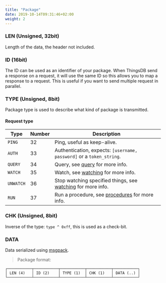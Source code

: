 ```yaml
---
title: "Package"
date: 2019-10-14T09:31:46+02:00
weight: 2
---
```


### LEN (Unsigned, 32bit)
Length of the data, the header not included.

### ID (16bit)
The ID can be used as an identifier of your package. When ThingsDB send a response
on a request, it will use the same ID so this allows you to map a response to a
request. This is useful if you want to send multiple request in parallel.

### TYPE (Unsigned, 8bit)
Package type is used to describe what kind of package is transmitted.

#### Request type
Type | Number | Description
--------| -----| -----------
`PING`  | 32 | Ping, useful as keep-alive.
`AUTH`  | 33 | Authentication, expects: `[username, password]` or a `token_string`.
`QUERY` | 34 | Query, see [query](../../query) for more info.
`WATCH` | 35 | Watch, see [watching](../../watching) for more info.
`UNWATCH` | 36 | Stop watching specified things, see [watching](../../watching) for more info.
`RUN` | 37 | Run a procedure, see [procedures](../../procedures-api) for more info.

### CHK (Unsigned, 8bit)
Inverse of the type: `type ^ 0xff`, this is used as a check-bit.

### DATA
Data serialized using [msgpack](https://github.com/transceptor-technology/libqpack).

> Package format:

```
┌───────────┬───────────┬───────────┬───────────┬───────────┐
│ LEN (4)   │ ID (2)    │ TYPE (1)  │ CHK (1)   │ DATA (..) │
└───────────┴───────────┴───────────┴───────────┴───────────┘
```